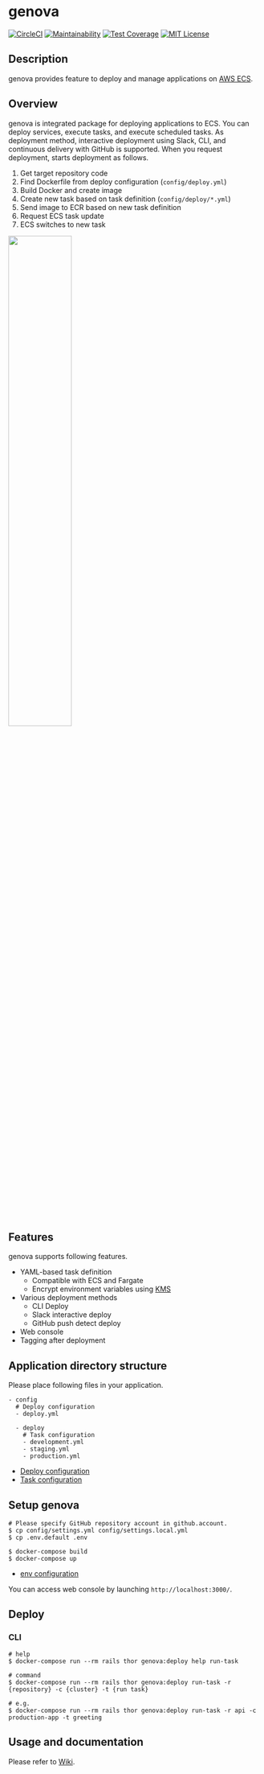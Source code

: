 # genova

[![CircleCI](https://circleci.com/gh/metaps/genova.svg?style=shield)](https://circleci.com/gh/metaps/genova)
[![Maintainability](https://api.codeclimate.com/v1/badges/b1d9269868e13bd658a2/maintainability)](https://codeclimate.com/github/metaps/genova/maintainability)
[![Test Coverage](https://api.codeclimate.com/v1/badges/b1d9269868e13bd658a2/test_coverage)](https://codeclimate.com/github/metaps/genova/test_coverage)
[![MIT License](http://img.shields.io/badge/license-MIT-blue.svg?style=flat)](LICENSE)

## Description

genova provides feature to deploy and manage applications on [AWS ECS](https://aws.amazon.com/ecs/).

## Overview

genova is integrated package for deploying applications to ECS. You can deploy services, execute tasks, and execute scheduled tasks.
As deployment method, interactive deployment using Slack, CLI, and continuous delivery with GitHub is supported.
When you request deployment, starts deployment as follows.

1. Get target repository code
2. Find Dockerfile from deploy configuration (`config/deploy.yml`)
3. Build Docker and create image
4. Create new task based on task definition (`config/deploy/*.yml`)
5. Send image to ECR based on new task definition
6. Request ECS task update
7. ECS switches to new task

<img src="https://raw.githubusercontent.com/wiki/metaps/genova/assets/images/overview.png" width="50%">

## Features

genova supports following features.

* YAML-based task definition
  * Compatible with ECS and Fargate
  * Encrypt environment variables using [KMS](https://aws.amazon.com/kms/)
* Various deployment methods
  * CLI Deploy
  * Slack interactive deploy
  * GitHub push detect deploy
* Web console
* Tagging after deployment

## Application directory structure

Please place following files in your application.

```
- config
  # Deploy configuration
  - deploy.yml

  - deploy
    # Task configuration
    - development.yml
    - staging.yml
    - production.yml
```

* [Deploy configuration](https://github.com/metaps/genova/wiki/Deploy-configuration)
* [Task configuration](https://github.com/metaps/genova/wiki/Task-configuration)

## Setup genova

```
# Please specify GitHub repository account in github.account.
$ cp config/settings.yml config/settings.local.yml
$ cp .env.default .env

$ docker-compose build
$ docker-compose up
```

* [env configuration](https://github.com/metaps/genova/wiki/env-configuration)

You can access web console by launching `http://localhost:3000/`.

## Deploy

### CLI

```
# help
$ docker-compose run --rm rails thor genova:deploy help run-task

# command
$ docker-compose run --rm rails thor genova:deploy run-task -r {repository} -c {cluster} -t {run task}

# e.g.
$ docker-compose run --rm rails thor genova:deploy run-task -r api -c production-app -t greeting
```

## Usage and documentation

Please refer to [Wiki](https://github.com/metaps/genova/wiki).

